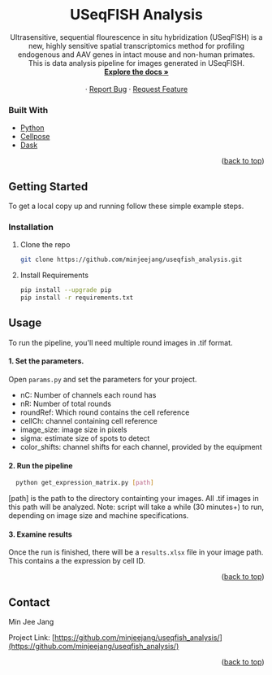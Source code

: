 <div id="top"></div>
<!-- PROJECT LOGO -->
<br />
<div align="center">
<!--   <a href="https://github.com/minjeejang/useqfish_analysis">
    <img src="images/logo.png" alt="Logo" width="80" height="80">
  </a> -->

  <h1 align="center">USeqFISH Analysis</h1>

  <p align="center">
    Ultrasensitive, sequential flourescence in situ hybridization (USeqFISH) is a new, highly sensitive spatial transcriptomics method for profiling endogenous and AAV genes in intact mouse and non-human primates.
    <br />
    This is data analysis pipeline for images generated in USeqFISH.  
    <br />
    <a href="https://github.com/minjeejang/useqfish_analysis"><strong>Explore the docs »</strong></a>
    <br />
    <br />
    ·
    <a href="https://github.com/minjeejang/useqfish_analysis/issues">Report Bug</a>
    ·
    <a href="https://github.com/minjeejang/useqfish_analysis/issues">Request Feature</a>
  </p>
</div>


### Built With

* [Python](https://www.python.org/)
* [Cellpose](https://www.cellpose.org/)
* [Dask](https://dask.org/)

<p align="right">(<a href="#top">back to top</a>)</p>


<!-- GETTING STARTED -->
## Getting Started

To get a local copy up and running follow these simple example steps.


### Installation

1. Clone the repo
   ```sh
   git clone https://github.com/minjeejang/useqfish_analysis.git
   ```
3. Install Requirements
   ```sh
   pip install --upgrade pip
   pip install -r requirements.txt 
   ```
   
<!-- USAGE EXAMPLES -->
## Usage

To run the pipeline, you'll need multiple round images in .tif format.

#### 1. Set the parameters.
Open ```params.py``` and set the parameters for your project.
* nC: Number of channels each round has
* nR: Number of total rounds
* roundRef: Which round contains the cell reference
* cellCh: channel containing cell reference
* image_size: image size in pixels
* sigma: estimate size of spots to detect
* color_shifts: channel shifts for each channel, provided by the equipment

#### 2. Run the pipeline
 ```sh
   python get_expression_matrix.py [path]
   ```
   [path] is the path to the directory containting your images. All .tif images in this path will be analyzed.
   Note: script will take a while (30 minutes+) to run, depending on image size and machine specifications.
  
#### 3.  Examine results
  Once the run is finished, there will be a ```results.xlsx``` file in your image path. This contains a the expression by cell ID.
  
<p align="right">(<a href="#top">back to top</a>)</p>


<!-- CONTACT -->
## Contact

Min Jee Jang

Project Link: [https://github.com/minjeejang/useqfish_analysis/](https://github.com/minjeejang/useqfish_analysis/)

<p align="right">(<a href="#top">back to top</a>)</p>
